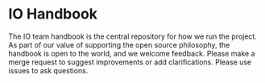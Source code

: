 # IO Handbook

The IO team handbook is the central repository for how we run the project. As part of our value of supporting the open source philosophy, the handbook is open to the world, and we welcome feedback. Please make a merge request to suggest improvements or add clarifications. Please use issues to ask questions.

